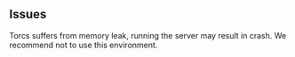 ## Issues

Torcs suffers from memory leak, running the server may result in crash. We recommend not to use this environment.